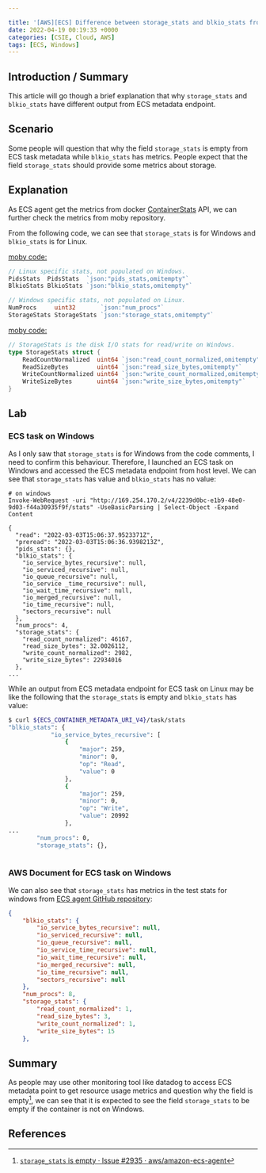 ```yaml
---

title: '[AWS][ECS] Difference between storage_stats and blkio_stats from ECS metadata endpoint'
date: 2022-04-19 00:19:33 +0000
categories: [CSIE, Cloud, AWS]
tags: [ECS, Windows]
---
```


## Introduction / Summary

This article will go though a brief explanation that why  `storage_stats` and `blkio_stats` have different output from ECS metadata endpoint.

## Scenario
Some people will question that why the field `storage_stats` is empty from ECS task metadata while `blkio_stats` has metrics. People expect that the field `storage_stats` should provide some metrics about storage.

## Explanation

As ECS agent get the metrics from docker [ContainerStats](https://docs.docker.com/engine/api/v1.30/#operation/ContainerStats) API, we can further check the metrics from moby repository.

From the following code, we can see that `storage_stats` is for Windows and `blkio_stats` is for Linux.

[moby code: ](https://github.com/moby/moby/blob/7b9275c0da707b030e62c96b679a976f31f929d3/api/types/stats.go)

```go
// Linux specific stats, not populated on Windows.
PidsStats  PidsStats  `json:"pids_stats,omitempty"`
BlkioStats BlkioStats `json:"blkio_stats,omitempty"`

// Windows specific stats, not populated on Linux.
NumProcs     uint32       `json:"num_procs"`
StorageStats StorageStats `json:"storage_stats,omitempty"`
```

[moby code:](https://github.com/moby/moby/blob/7b9275c0da707b030e62c96b679a976f31f929d3/api/types/stats.go)

```go
// StorageStats is the disk I/O stats for read/write on Windows.
type StorageStats struct {
	ReadCountNormalized  uint64 `json:"read_count_normalized,omitempty"`
	ReadSizeBytes        uint64 `json:"read_size_bytes,omitempty"`
	WriteCountNormalized uint64 `json:"write_count_normalized,omitempty"`
	WriteSizeBytes       uint64 `json:"write_size_bytes,omitempty"`
}
```

## Lab

### ECS task on Windows

As I only saw that `storage_stats` is for Windows from the code comments, I need to confirm this behaviour. Therefore, I launched an ECS task on Windows and accessed the ECS metadata endpoint from host level. We can see that `storage_stats` has value and `blkio_stats` has no value: 

```
# on windows
Invoke-WebRequest -uri "http://169.254.170.2/v4/2239d0bc-e1b9-48e0-9d03-f44a30935f9f/stats" -UseBasicParsing | Select-Object -Expand Content

{
  "read": "2022-03-03T15:06:37.9523371Z",
  "preread": "2022-03-03T15:06:36.9398213Z",
  "pids_stats": {},
  "blkio_stats": {
    "io_service_bytes_recursive": null,
    "io_serviced_recursive": null,
    "io_queue_recursive": null,
    "io_service _time_recursive": null,
    "io_wait_time_recursive": null,
    "io_merged_recursive": null,
    "io_time_recursive": null,
    "sectors_recursive": null
  },
  "num_procs": 4,
  "storage_stats": {
    "read_count_normalized": 46167,
    "read_size_bytes": 32.0026112,
    "write_count_normalized": 2982,
    "write_size_bytes": 22934016
  },
...
```

While an output from ECS metadata endpoint for ECS task on Linux may be like the following that the `storage_stats` is empty and `blkio_stats` has value:

```bash
$ curl ${ECS_CONTAINER_METADATA_URI_V4}/task/stats
"blkio_stats": {
            "io_service_bytes_recursive": [
                {
                    "major": 259,
                    "minor": 0,
                    "op": "Read",
                    "value": 0
                },
                {
                    "major": 259,
                    "minor": 0,
                    "op": "Write",
                    "value": 20992
                },
...
        "num_procs": 0,
        "storage_stats": {},
        
```

### AWS Document for ECS task on Windows

We can also see that `storage_stats` has metrics in the test stats for windows from [ECS agent GitHub repository](https://github.com/aws/amazon-ecs-agent/blob/225bc3a556bd2d1759ab27b23f54e7e68086c9f0/agent/stats/windows_test_stats.json):

```json
{
    "blkio_stats": {
        "io_service_bytes_recursive": null,
        "io_serviced_recursive": null,
        "io_queue_recursive": null,
        "io_service_time_recursive": null,
        "io_wait_time_recursive": null,
        "io_merged_recursive": null,
        "io_time_recursive": null,
        "sectors_recursive": null
    },
    "num_procs": 8,
    "storage_stats": {
        "read_count_normalized": 1,
        "read_size_bytes": 3,
        "write_count_normalized": 1,
        "write_size_bytes": 15
    },
```

## Summary

As people may use other monitoring tool like datadog to access ECS metadata point to get resource usage metrics and question why the field is empty[^1], we can see that it is expected to see the field `storage_stats` to be empty if the container is not on Windows. 

## References

[^1]: [`storage_stats` is empty · Issue #2935 · aws/amazon-ecs-agent](https://github.com/aws/amazon-ecs-agent/issues/2935)
